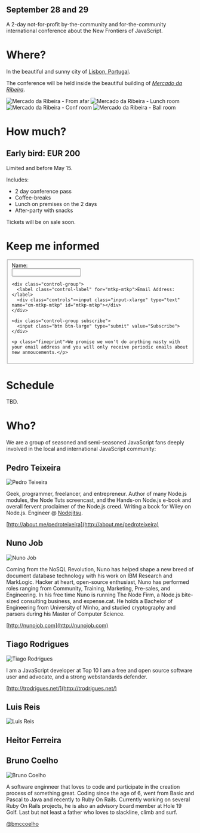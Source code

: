 <h2 class="when">September 28 and 29</h2>

<p class="boilerplate">A 2-day not-for-profit by-the-community and for-the-community international conference about the New Frontiers of JavaScript.</p>


# Where?

In the beautiful and sunny city of [Lisbon, Portugal](http://maps.google.com/maps/place?q=lisbon,+portugal&hl=en&ftid=0xd19331a61e4f33b:0x400ebbde49036d0).

The conference will be held inside the beautiful building of [_Mercado da Ribeira_](http://maps.google.com/maps/place?q=mercado+da+ribeira,+Lisbon,+Portugal&hl=en&cid=7706911473874070589).

<section id="photos">
  <img class="first" src="/img/venue/far.jpg" alt="Mercado da Ribeira - From afar" />
  <img src="/img/venue/lunches.jpg" alt="Mercado da Ribeira - Lunch room" />
  <img class="first" src="/img/venue/confroom.jpg" alt="Mercado da Ribeira - Conf room" />
  <img src="/img/venue/room.jpg" alt="Mercado da Ribeira - Ball room" />
</section>

<div class="clearfix"></div>

# How much?

## Early bird: EUR 200

Limited and before May 15.

Includes:

* 2 day conference pass
* Coffee-breaks
* Lunch on premises on the 2 days
* After-party with snacks

Tickets will be on sale soon.

# Keep me informed

<form action="http://lxjs.createsend.com/t/j/s/mtkp/" method="post" id="subForm" class="form-horizontal">
  <fieldset>
    <div class="control-group">
      <label class="control-label" for="name">Name:</label>
      <div class="controls"><input class="input-xlarge" type="text" name="cm-name" id="name"></div>
    </div>

    <div class="control-group">
      <label class="control-label" for="mtkp-mtkp">Email Address:</label>
      <div class="controls"><input class="input-xlarge" type="text" name="cm-mtkp-mtkp" id="mtkp-mtkp"></div>
    </div>

    <div class="control-group subscribe">
      <input class="btn btn-large" type="submit" value="Subscribe">
    </div>

    <p class="fineprint">We promise we won't do anything nasty with your email address and you will only receive periodic emails about new annoucements.</p>

  </fieldset>
</form>

# Schedule

TBD.

# Who?

We are a group of seasoned and semi-seasoned JavaScript fans deeply involved in the local and international JavaScript community:


## Pedro Teixeira

![Pedro Teixeira](/img/fronhas/pgte.png)


Geek, programmer, freelancer, and entrepreneur. Author of many Node.js modules, the Node Tuts screencast, and the Hands-on Node.js e-book and overall fervent proclaimer of the Node.js creed. Writing a book for Wiley on Node.js. Engineer @ [Nodejitsu](http://nodejitsu.com).

[http://about.me/pedroteixeira](http://about.me/pedroteixeira)


## Nuno Job

![Nuno Job](/img/fronhas/dscape.png)

Coming from the NoSQL Revolution, Nuno has helped shape a new breed of document database technology with his work on IBM Research and MarkLogic. Hacker at heart, open-source enthusiast, Nuno has performed roles ranging from Community, Training, Marketing, Pre-sales, and Engineering. In his free time Nuno is running The Node Firm, a Node.js bite-sized consulting business, and expense.cat. He holds a Bachelor of Engineering from University of Minho, and studied cryptography and parsers during his Master of Computer Science.

[http://nunojob.com](http://nunojob.com)


## Tiago Rodrigues

![Tiago Rodrigues](/img/fronhas/trodrigues.jpeg)

I am a JavaScript developer at Top 10 I am a free and open source software user and advocate, and a strong webstandards defender.

[http://trodrigues.net/](http://trodrigues.net/)


## Luis Reis

![Luis Reis](/img/fronhas/luismreis.jpeg)


## Heitor Ferreira



## Bruno Coelho

![Bruno Coelho](/img/fronhas/bmccoelho.jpg)

A software enginneer that loves to code and participate in the creation process of something great.
Coding since the age of 6, went from Basic and Pascal to Java and recently to Ruby On Rails.
Currently working on several Ruby On Rails projects, he is also an advisory board member at Hole 19 Golf.
Last but not least a father who loves to slackline, climb and surf.

[@bmccoelho](http://twitter.com/bmccoelho)